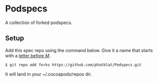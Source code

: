 Podspecs
========

A collection of forked podspecs.


## Setup

Add this spec repo using the command below. Give it a name that starts with a [letter before *M*](http://guides.cocoapods.org/making/private-cocoapods.html#-create-a-private-spec-repo).

```
$ git repo add forks https://github.com/phatblat/Podspecs.git
```

It will land in your ~/.cocoapods/repos dir.

